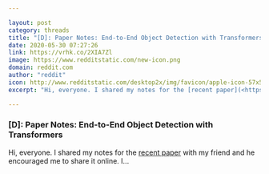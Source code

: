 ```yaml
---

layout: post
category: threads
title: "[D]: Paper Notes: End-to-End Object Detection with Transformers"
date: 2020-05-30 07:27:26
link: https://vrhk.co/2XIA7Zl
image: https://www.redditstatic.com/new-icon.png
domain: reddit.com
author: "reddit"
icon: http://www.redditstatic.com/desktop2x/img/favicon/apple-icon-57x57.png
excerpt: "Hi, everyone. I shared my notes for the [recent paper](<https://arxiv.org/abs/2005.12872>) with my friend and he encouraged me to share it online. I..."

---
```


### [D]: Paper Notes: End-to-End Object Detection with Transformers

Hi, everyone. I shared my notes for the [recent paper](<https://arxiv.org/abs/2005.12872>) with my friend and he encouraged me to share it online. I...